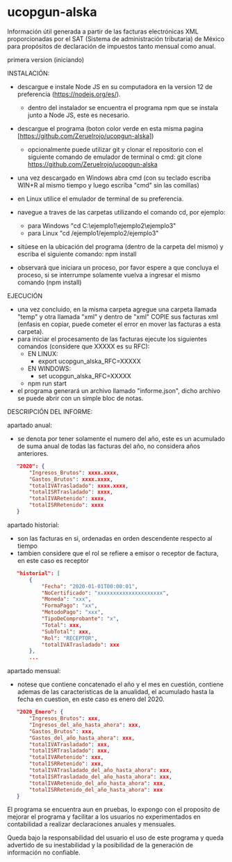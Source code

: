 # ucopgun-alska
Información útil generada a partir de las facturas electrónicas XML proporcionadas por el SAT (Sistema de administración tributaria) de México para propósitos de declaración de impuestos tanto mensual como anual.

primera version (iniciando)

INSTALACIÓN:

- descargue e instale Node JS en su computadora en la version 12 de preferencia (https://nodejs.org/es/).
    - dentro del instalador se encuentra el programa npm que se instala junto a Node JS, este es necesario.
- descargue el programa (boton color verde en esta misma pagina [https://github.com/Zeruelrojo/ucopgun-alska])
    - opcionalmente puede utilizar git y clonar el repositorio con el siguiente comando de emulador de terminal o cmd:
    git clone https://github.com/Zeruelrojo/ucopgun-alska

- una vez descargado en Windows abra cmd (con su teclado escriba WIN+R al mismo tiempo y luego escriba "cmd" sin las comillas)
- en Linux utilice el emulador de terminal de su preferencia.
- navegue a traves de las carpetas utilizando el comando cd, por ejemplo:
    - para Windows "cd C:\ejemplo1\ejemplo2\ejemplo3"
    - para Linux "cd /ejemplo1/ejemplo2/ejemplo3"
- sitúese en la ubicación del programa (dentro de la carpeta del mismo) y escriba el siguiente comando:
npm install
- observará que iniciara un proceso, por favor espere a que concluya el proceso, si se interrumpe solamente vuelva a ingresar el mismo comando (npm install)

EJECUCIÓN

- una vez concluido, en la misma carpeta agregue una carpeta llamada "temp" y otra llamada "xml" y dentro de "xml" COPIE sus facturas xml (enfasis en copiar, puede cometer el error en mover las facturas a esta carpeta).
- para iniciar el procesamento de las facturas ejecute los siguientes comandos (considere que XXXXX es su RFC):
	- EN LINUX:
		- export ucopgun_alska_RFC=XXXXX
	- EN WINDOWS:
		- set ucopgun_alska_RFC=XXXXX
	- npm run start
- el programa generará un archivo llamado "informe.json", dicho archivo se puede abrir con un simple bloc de notas.

DESCRIPCIÓN DEL INFORME:

apartado anual:
 - se denota por tener solamente el numero del año, este es un acumulado de suma anual de todas las facturas del año, no considera años anteriores.
 ```json
	"2020": {
		"Ingresos_Brutos": xxxx.xxxx,
		"Gastos_Brutos": xxxx.xxxx,
		"totalIVATrasladado": xxxx.xxxx,
		"totalISRTrasladado": xxxx,
		"totalIVARetenido": xxxx,
		"totalISRRetenido": xxxx
	}
```

apartado historial:
- son las facturas en si, ordenadas en orden descendente respecto al tiempo
- tambien considere que el rol se refiere a emisor o receptor de factura, en este caso es receptor
 ```json
	"historial": [
		{
			"Fecha": "2020-01-01T00:00:01",
			"NoCertificado": "xxxxxxxxxxxxxxxxxxxxx",
			"Moneda": "xxx",
			"FormaPago": "xx",
			"MetodoPago": "xxx",
			"TipoDeComprobante": "x",
			"Total": xxx,
			"SubTotal": xxx,
			"Rol": "RECEPTOR",
			"totalIVATrasladado": xxx
		},
        ...
```

apartado mensual:
- notese que contiene concatenado el año y el mes en cuestión, contiene ademas de las caracteristicas de la anualidad, el acumulado hasta la fecha en cuestion, en este caso es enero del 2020.
 ```json
	"2020_Enero": {
		"Ingresos_Brutos": xxx,
		"Ingresos_del_año_hasta_ahora": xxx,
		"Gastos_Brutos": xxx,
		"Gastos_del_año_hasta_ahora": xxx,
		"totalIVATrasladado": xxx,
		"totalISRTrasladado": xxx,
		"totalIVARetenido": xxx,
		"totalISRRetenido": xxx,
		"totalIVATrasladado_del_año_hasta_ahora": xxx,
		"totalISRTrasladado_del_año_hasta_ahora": xxx,
		"totalIVARetenido_del_año_hasta_ahora": xxx,
		"totalISRRetenido_del_año_hasta_ahora": xxx
	}
```

El programa se encuentra aun en pruebas, lo expongo con el proposito de mejorar el programa y facilitar a los usuarios no experimentados en contabilidad a realizar declaraciones anuales y mensuales.

Queda bajo la responsabilidad del usuario el uso de este programa y queda advertido de su inestabilidad y la posibilidad de la generación de información no confiable.

